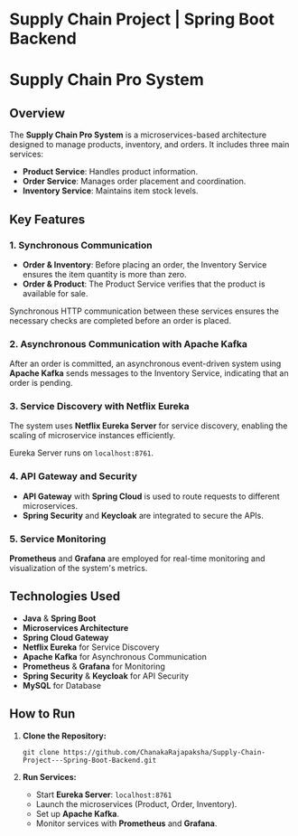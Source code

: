# Supply Chain Project | Spring Boot Backend

 <h1>Supply Chain Pro System</h1>

  <h2>Overview</h2>
    <p>The <strong>Supply Chain Pro System</strong> is a microservices-based architecture designed to manage products, inventory, and orders. It includes three main services:</p>
    <ul>
        <li><strong>Product Service</strong>: Handles product information.</li>
        <li><strong>Order Service</strong>: Manages order placement and coordination.</li>
        <li><strong>Inventory Service</strong>: Maintains item stock levels.</li>
    </ul>

  <h2>Key Features</h2>

  <h3>1. Synchronous Communication</h3>
    <ul>
        <li><strong>Order & Inventory</strong>: Before placing an order, the Inventory Service ensures the item quantity is more than zero.</li>
        <li><strong>Order & Product</strong>: The Product Service verifies that the product is available for sale.</li>
    </ul>
    <p>Synchronous HTTP communication between these services ensures the necessary checks are completed before an order is placed.</p>

  <h3>2. Asynchronous Communication with Apache Kafka</h3>
  <p>After an order is committed, an asynchronous event-driven system using <strong>Apache Kafka</strong> sends messages to the Inventory Service, indicating that an order is pending.</p>

  <h3>3. Service Discovery with Netflix Eureka</h3>
    <p>The system uses <strong>Netflix Eureka Server</strong> for service discovery, enabling the scaling of microservice instances efficiently.</p>
    <p>Eureka Server runs on <code>localhost:8761</code>.</p>

  <h3>4. API Gateway and Security</h3>
    <ul>
        <li><strong>API Gateway</strong> with <strong>Spring Cloud</strong> is used to route requests to different microservices.</li>
        <li><strong>Spring Security</strong> and <strong>Keycloak</strong> are integrated to secure the APIs.</li>
    </ul>

  <h3>5. Service Monitoring</h3>
    <p><strong>Prometheus</strong> and <strong>Grafana</strong> are employed for real-time monitoring and visualization of the system's metrics.</p>

  <h2>Technologies Used</h2>
    <ul>
        <li><strong>Java</strong> & <strong>Spring Boot</strong></li>
        <li><strong>Microservices Architecture</strong></li>
        <li><strong>Spring Cloud Gateway</strong></li>
        <li><strong>Netflix Eureka</strong> for Service Discovery</li>
        <li><strong>Apache Kafka</strong> for Asynchronous Communication</li>
        <li><strong>Prometheus</strong> & <strong>Grafana</strong> for Monitoring</li>
        <li><strong>Spring Security</strong> & <strong>Keycloak</strong> for API Security</li>
        <li><strong>MySQL</strong> for Database</li>
    </ul>

  <h2>How to Run</h2>
    <ol>
        <li><strong>Clone the Repository:</strong>
            <pre><code>git clone https://github.com/ChanakaRajapaksha/Supply-Chain-Project---Spring-Boot-Backend.git</code></pre>
        </li>
        <li><strong>Run Services:</strong></li>
        <ul>
            <li>Start <strong>Eureka Server</strong>: <code>localhost:8761</code></li>
            <li>Launch the microservices (Product, Order, Inventory).</li>
            <li>Set up <strong>Apache Kafka</strong>.</li>
            <li>Monitor services with <strong>Prometheus</strong> and <strong>Grafana</strong>.</li>
        </ul>
    </ol>
